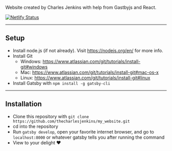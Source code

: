 Website created by Charles Jenkins with help from Gastbyjs and React.

[![Netlify Status](https://api.netlify.com/api/v1/badges/4254f364-297f-4bd5-ac4d-a775099a7da6/deploy-status)](https://app.netlify.com/sites/upbeat-heyrovsky-3411e7/deploys)

---

## Setup

- Install node.js (if not already). Visit https://nodejs.org/en/ for more info.
- Install Git
  - Windows: https://www.atlassian.com/git/tutorials/install-git#windows
  - Mac: https://www.atlassian.com/git/tutorials/install-git#mac-os-x
  - Linux: https://www.atlassian.com/git/tutorials/install-git#linux
- Install Gatsby with `npm install -g gatsby-cli`

---

## Installation

- Clone this repository with `git clone https://github.com/thecharlesjenkins/my_website.git`
- cd into the repository
- Run `gatsby develop`, open your favorite internet browser, and go to `localhost:8000` or whatever gatsby tells you after running the command
- View to your delight :heart:
